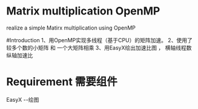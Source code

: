 # Matrix multiplication OpenMP
 realize a simple Matirx multiplication using OpenMP
 
#Introduction
 1、用OpenMP实现多线程（基于CPU）的矩阵加速。
 2、使用了 较多个数的小矩阵 和 一个大矩阵相乘
 3、用EasyX绘出加速比图 ， 横轴线程数 纵轴加速比


# Requirement 需要组件
 EasyX --绘图